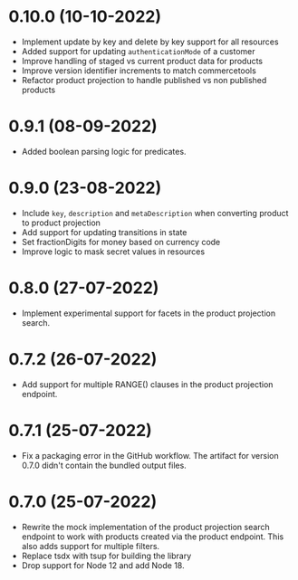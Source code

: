 # 0.10.0 (10-10-2022)
- Implement update by key and delete by key support for all resources
- Added support for updating `authenticationMode` of a customer
- Improve handling of staged vs current product data for products
- Improve version identifier increments to match commercetools
- Refactor product projection to handle published vs non published products

# 0.9.1 (08-09-2022)
- Added boolean parsing logic for predicates.

# 0.9.0 (23-08-2022)
- Include `key`, `description` and `metaDescription` when converting product to product projection
- Add support for updating transitions in state
- Set fractionDigits for money based on currency code
- Improve logic to mask secret values in resources

# 0.8.0 (27-07-2022)
- Implement experimental support for facets in the product projection search.

# 0.7.2 (26-07-2022)
- Add support for multiple RANGE() clauses in the product projection endpoint.

# 0.7.1 (25-07-2022)
- Fix a packaging error in the GitHub workflow. The artifact for version 0.7.0 didn't contain the bundled output files.

# 0.7.0 (25-07-2022)
- Rewrite the mock implementation of the product projection search endpoint to work with products created via the product endpoint. This also adds support for multiple filters.
- Replace tsdx with tsup for building the library
- Drop support for Node 12 and add Node 18.
